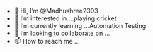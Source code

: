 - 👋 Hi, I’m @Madhushree2303
- 👀 I’m interested in ...playing cricket
- 🌱 I’m currently learning ...Automation Testing
- 💞️ I’m looking to collaborate on ...
- 📫 How to reach me ...

<!---
Madhushree2303/Madhushree2303 is a ✨ special ✨ repository because its `README.md` (this file) appears on your GitHub profile.
You can click the Preview link to take a look at your changes.
--->
